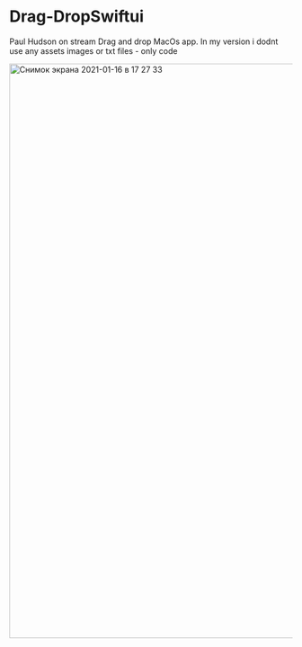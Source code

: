 # Drag-DropSwiftui

Paul Hudson on stream Drag and drop MacOs app. In my version i dodnt use any assets images or txt files - only code

<img width="1023" alt="Снимок экрана 2021-01-16 в 17 27 33" src="https://user-images.githubusercontent.com/38867359/104814839-f73bf980-5821-11eb-80d0-5639c6b14606.png">

